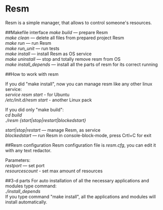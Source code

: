 # Resm
Resm is a simple manager, that allows to control someone's resources.

##Makefile interface
*make build* — prepare Resm<br />
*make clean* — delete all files from prepared project Resm<br />
*make run* — run Resm<br />
*make run_unit* — run tests<br />
*make install* — install Resm as OS service<br />
*make uninstall* — stop and totally remove resm from OS<br />
*make install_depends* — install all the parts of resm for its correct running<br />

##How to work with resm

If you did "make install", now you can manage resm like any other linux service:<br />
*service resm start* - for Ubuntu<br />
*/etc/init.d/resm start* - another Linux pack<br />

If you did only "make build":<br />
*cd build*<br />
*./resm {start|stop|restart|blockedstart}*<br />

*start|stop|restart* — manage Resm, as service<br />
*blockedstart* — run Resm in console-block-mode, press Crtl+C for exit<br />

##Resm configuration
Resm configuration file is *resm.cfg*, you can edit it with any text redactor.

Parameters:<br />
*restport* — set port<br />
*resourcescount* - set max amount of resources<br />

##3-d parts
For auto installation of all the necessary applications and modules type command:<br />
*./install_depends*<br />
If you type command "make install", all the applications and modules will install automatically.
